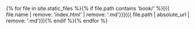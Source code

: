 {% for file in site.static_files %}{% if file.path contains 'book/' %}[{{ file.name | remove: 'index.html' | remove: '.md'}}]({{ file.path | absolute_url | remove: '.md'}}){% endif %}{% endfor %}